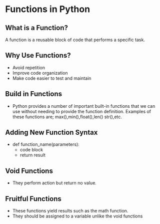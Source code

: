 # Functions in Python

## What is a Function?
A function is a reusable block of code that performs a specific task.

## Why Use Functions?
- Avoid repetition
- Improve code organization
- Make code easier to test and maintain

## Build in Functions
- Python provides a number of important built-in functions that we can use without
 needing to provide the function definition. Examples of these functions are; max(),min(),float(),len()
str(),etc.

## Adding New Function Syntax
- def function_name(parameters):
    - code block
    - return result
  
## Void Functions
- They perform action but return no value.

## Fruitful Functions
- These functions yield results such as the math function. 
- They should be assigned to a variable unlike the void functions

